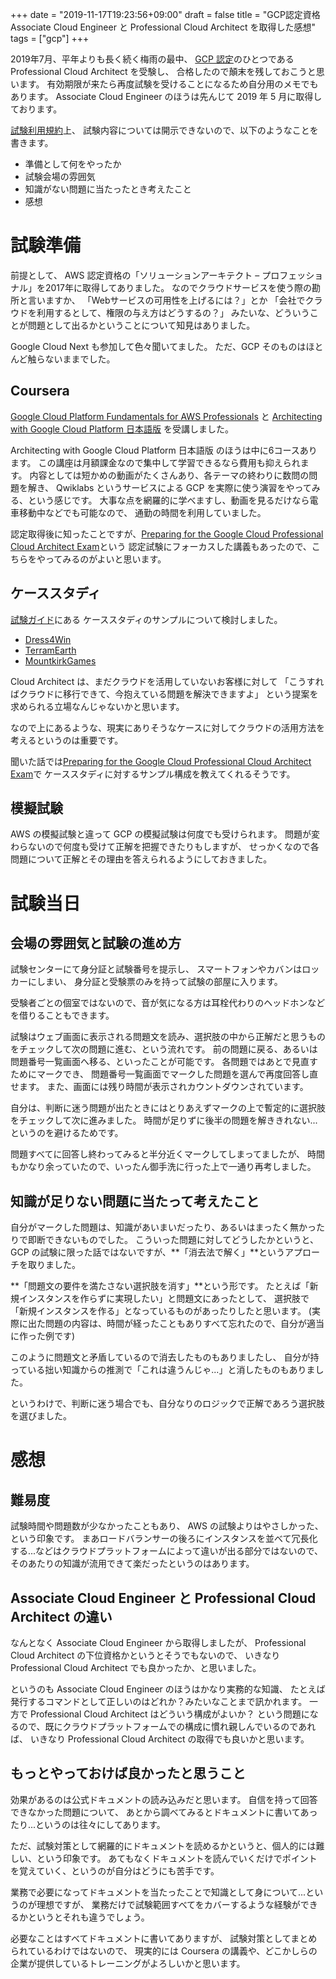 +++
date = "2019-11-17T19:23:56+09:00"
draft = false
title = "GCP認定資格 Associate Cloud Engineer と Professional Cloud Architect を取得した感想"
tags = ["gcp"]
+++

2019年7月、平年よりも長く続く梅雨の最中、
[GCP 認定](https://cloud.google.com/certification/)のひとつである
Professional Cloud Architect を受験し、
合格したので顛末を残しておこうと思います。
有効期限が来たら再度試験を受けることになるため自分用のメモでもあります。
Associate Cloud Engineer のほうは先んじて 2019 年 5 月に取得しております。

[試験利用規約](https://cloud.google.com/certification/terms?hl=ja)上、
試験内容については開示できないので、以下のようなことを書きます。

- 準備として何をやったか
- 試験会場の雰囲気
- 知識がない問題に当たったとき考えたこと
- 感想

<!--more-->

# 試験準備

前提として、
AWS 認定資格の「ソリューションアーキテクト – プロフェッショナル」を2017年に取得してありました。
なのでクラウドサービスを使う際の勘所と言いますか、
「Webサービスの可用性を上げるには？」とか
「会社でクラウドを利用するとして、権限の与え方はどうするの？」
みたいな、どういうことが問題として出るかということについて知見はありました。

Google Cloud Next も参加して色々聞いてました。
ただ、GCP そのものはほとんど触らないままでした。

## Coursera

[Google Cloud Platform Fundamentals for AWS Professionals](https://ja.coursera.org/learn/gcp-fundamentals-aws)
と
[Architecting with Google Cloud Platform 日本語版](https://ja.coursera.org/specializations/gcp-architecture-jp)
を受講しました。

Architecting with Google Cloud Platform 日本語版 のほうは中に6コースあります。
この講座は月額課金なので集中して学習できるなら費用も抑えられます。
内容としては短かめの動画がたくさんあり、各テーマの終わりに数問の問題を解き、
Qwiklabs というサービスによる GCP を実際に使う演習をやってみる、という感じです。
大事な点を網羅的に学べますし、動画を見るだけなら電車移動中などでも可能なので、
通勤の時間を利用していました。

認定取得後に知ったことですが、[Preparing for the Google Cloud Professional Cloud Architect Exam](https://ja.coursera.org/learn/preparing-cloud-professional-cloud-architect-exam)という
認定試験にフォーカスした講義もあったので、こちらをやってみるのがよいと思います。

## ケーススタディ

[試験ガイド](https://cloud.google.com/certification/guides/professional-cloud-architect/?hl=ja)にある
ケーススタディのサンプルについて検討しました。

- [Dress4Win](https://cloud.google.com/certification/guides/cloud-architect/casestudy-dress4win-rev2?hl=ja)
- [TerramEarth](https://cloud.google.com/certification/guides/cloud-architect/casestudy-terramearth-rev2?hl=ja)
- [MountkirkGames](https://cloud.google.com/certification/guides/cloud-architect/casestudy-mountkirkgames-rev2?hl=ja)

Cloud Architect は、まだクラウドを活用していないお客様に対して
「こうすればクラウドに移行できて、今抱えている問題を解決できますよ」
という提案を求められる立場なんじゃないかと思います。

なので上にあるような、現実にありそうなケースに対してクラウドの活用方法を考えるというのは重要です。

聞いた話では[Preparing for the Google Cloud Professional Cloud Architect Exam](https://ja.coursera.org/learn/preparing-cloud-professional-cloud-architect-exam)で
ケーススタディに対するサンプル構成を教えてくれるそうです。

## 模擬試験

AWS の模擬試験と違って GCP の模擬試験は何度でも受けられます。
問題が変わらないので何度も受けて正解を把握できたりもしますが、
せっかくなので各問題について正解とその理由を答えられるようにしておきました。

# 試験当日

## 会場の雰囲気と試験の進め方

試験センターにて身分証と試験番号を提示し、
スマートフォンやカバンはロッカーにしまい、
身分証と受験票のみを持って試験の部屋に入ります。

受験者ごとの個室ではないので、音が気になる方は耳栓代わりのヘッドホンなどを借りることもできます。

試験はウェブ画面に表示される問題文を読み、選択肢の中から正解だと思うものをチェックして次の問題に進む、という流れです。
前の問題に戻る、あるいは問題番号一覧画面へ移る、といったことが可能です。
各問題ではあとで見直すためにマークでき、
問題番号一覧画面でマークした問題を選んで再度回答し直せます。
また、画面には残り時間が表示されカウントダウンされています。

自分は、判断に迷う問題が出たときにはとりあえずマークの上で暫定的に選択肢をチェックして次に進みました。
時間が足りずに後半の問題を解ききれない...というのを避けるためです。

問題すべてに回答し終わってみると半分近くマークしてしまってましたが、
時間もかなり余っていたので、いったん御手洗に行った上で一通り再考しました。

## 知識が足りない問題に当たって考えたこと

自分がマークした問題は、知識があいまいだったり、あるいはまったく無かったりで即断できないものでした。
こういった問題に対してどうしたかというと、GCP の試験に限った話ではないですが、**「消去法で解く」**というアプローチを取りました。

**「問題文の要件を満たさない選択肢を消す」**という形です。
たとえば「新規インスタンスを作らずに実現したい」と問題文にあったとして、
選択肢で「新規インスタンスを作る」となっているものがあったりしたと思います。
(実際に出た問題の内容は、時間が経ったこともありすべて忘れたので、自分が適当に作った例です)

このように問題文と矛盾しているので消去したものもありましたし、
自分が持っている拙い知識からの推測で「これは違うんじゃ...」と消したものもありました。

というわけで、判断に迷う場合でも、自分なりのロジックで正解であろう選択肢を選びました。

# 感想

## 難易度

試験時間や問題数が少なかったこともあり、
AWS の試験よりはやさしかった、という印象です。
まあロードバランサーの後ろにインスタンスを並べて冗長化する...などはクラウドプラットフォームによって違いが出る部分ではないので、
そのあたりの知識が流用できて楽だったというのはあります。

## Associate Cloud Engineer と Professional Cloud Architect の違い

なんとなく Associate Cloud Engineer から取得しましたが、
Professional Cloud Architect の下位資格かというとそうでもないので、
いきなり Professional Cloud Architect でも良かったか、と思いました。

というのも Associate Cloud Engineer のほうはかなり実務的な知識、
たとえば発行するコマンドとして正しいのはどれか？みたいなことまで訊かれます。
一方で Professional Cloud Architect はどういう構成がよいか？
という問題になるので、既にクラウドプラットフォームでの構成に慣れ親しんでいるのであれば、
いきなり Professional Cloud Architect の取得でも良いかと思います。

## もっとやっておけば良かったと思うこと

効果があるのは公式ドキュメントの読み込みだと思います。
自信を持って回答できなかった問題について、
あとから調べてみるとドキュメントに書いてあったり...というのは往々にしてあります。

ただ、試験対策として網羅的にドキュメントを読めるかというと、個人的には難しい、という印象です。
あてもなくドキュメントを読んでいくだけでポイントを覚えていく、というのが自分はどうにも苦手です。

業務で必要になってドキュメントを当たったことで知識として身について...というのが理想ですが、
業務だけで試験範囲すべてをカバーするような経験ができるかというとそれも違うでしょう。

必要なことはすべてドキュメントに書いてありますが、
試験対策としてまとめられているわけではないので、
現実的には Coursera の講義や、どこかしらの企業が提供しているトレーニングがよろしいかと思います。
